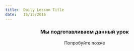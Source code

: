 ```yaml
---
title:  Daily Lesson Title
date:   15/12/2016
---
```


### <center>Мы подготавливаем данный урок</center> 

 <center>Попробуйте позже</center>